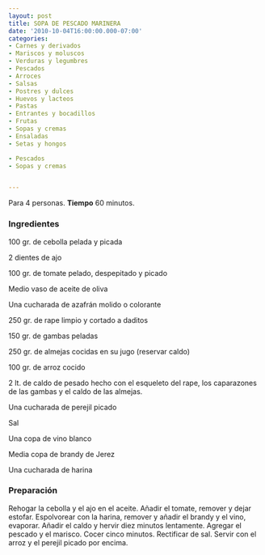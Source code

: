 ```yaml
---
layout: post
title: SOPA DE PESCADO MARINERA
date: '2010-10-04T16:00:00.000-07:00'
categories:
- Carnes y derivados
- Mariscos y moluscos
- Verduras y legumbres
- Pescados
- Arroces
- Salsas
- Postres y dulces
- Huevos y lacteos
- Pastas
- Entrantes y bocadillos
- Frutas
- Sopas y cremas
- Ensaladas
- Setas y hongos

- Pescados
- Sopas y cremas


---
```


Para 4 personas.
<b>Tiempo</b> 60 minutos.

<h3>Ingredientes</h3>

100 gr. de cebolla pelada y picada

2 dientes de ajo

100 gr. de tomate pelado, despepitado y picado

Medio vaso de aceite de oliva

Una cucharada de azafrán molido o colorante

250 gr. de rape limpio y cortado a daditos

150 gr. de gambas peladas

250 gr. de almejas cocidas en su jugo (reservar caldo)

100 gr. de arroz cocido

2 lt. de caldo de pesado hecho con el esqueleto del rape, los caparazones de las gambas y el caldo de las almejas.

Una cucharada de perejil picado

Sal

Una copa de vino blanco

Media copa de brandy de Jerez

Una cucharada de harina

<h3>Preparación</h3>

Rehogar la cebolla y el ajo en el aceite. Añadir el tomate, remover y dejar estofar. Espolvorear con la harina, remover y añadir el brandy y el vino, evaporar. Añadir el caldo y hervir diez minutos lentamente. Agregar el pescado y el marisco. Cocer cinco minutos. Rectificar de sal. Servir con el arroz y el perejil picado por encima.

